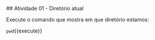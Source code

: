 ## Atividade 01 - Diretório atual

Execute o comando que mostra em que diretório estamos:

`pwd`{{execute}}

